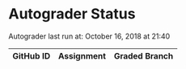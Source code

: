 # Autograder Status
Autograder last run at: October 16, 2018 at 21:40

| GitHub ID | Assignment | Graded Branch |
|-----------|------------|---------------|
